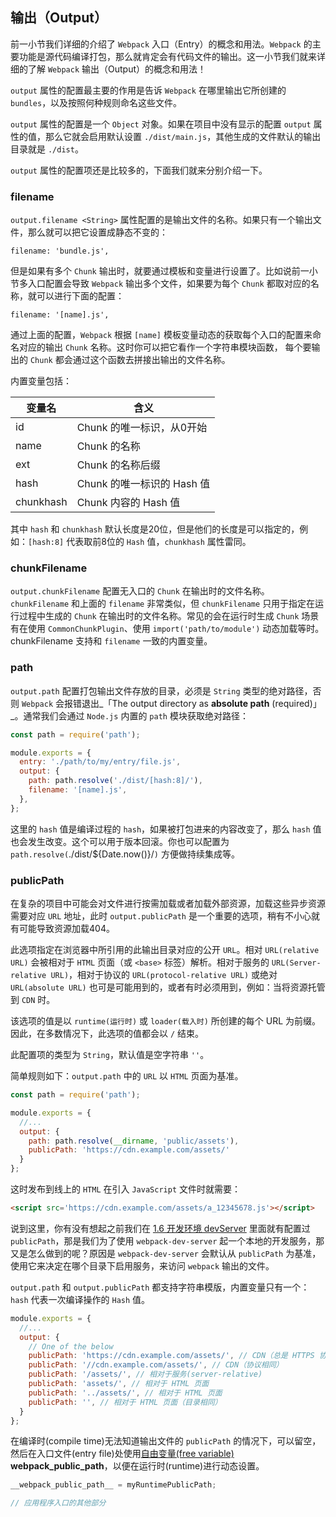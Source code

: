 ## 输出（Output）

前一小节我们详细的介绍了 `Webpack` 入口（Entry）的概念和用法。`Webpack` 的主要功能是源代码编译打包，那么就肯定会有代码文件的输出。这一小节我们就来详细的了解 `Webpack` 输出（Output）的概念和用法！

`output` 属性的配置最主要的作用是告诉 `Webpack` 在哪里输出它所创建的 `bundles`，以及按照何种规则命名这些文件。

`output` 属性的配置是一个 `Object` 对象。如果在项目中没有显示的配置 `output` 属性的值，那么它就会启用默认设置 `./dist/main.js`，其他生成的文件默认的输出目录就是 `./dist`。

`output` 属性的配置项还是比较多的，下面我们就来分别介绍一下。

### filename

`output.filename <String>` 属性配置的是输出文件的名称。如果只有一个输出文件，那么就可以把它设置成静态不变的：

```
filename: 'bundle.js',
```

但是如果有多个 `Chunk` 输出时，就要通过模板和变量进行设置了。比如说前一小节多入口配置会导致 `Webpack` 输出多个文件，如果要为每个 `Chunk` 都取对应的名称，就可以进行下面的配置：

```
filename: '[name].js',
```

通过上面的配置，`Webpack` 根据 `[name]` 模板变量动态的获取每个入口的配置来命名对应的输出 `Chunk` 名称。这时你可以把它看作一个字符串模块函数， 每个要输出的 `Chunk` 都会通过这个函数去拼接出输出的文件名称。

内置变量包括：

| 变量名 | 含义 |
|----------|--------------|
| id | Chunk 的唯一标识，从0开始|
| name | Chunk 的名称 |
| ext | Chunk 的名称后缀 |
| hash | Chunk 的唯一标识的 Hash 值 |
| chunkhash | Chunk 内容的 Hash 值 |

其中 `hash` 和 `chunkhash` 默认长度是20位，但是他们的长度是可以指定的，例如：`[hash:8]` 代表取前8位的 `Hash` 值，`chunkhash` 属性雷同。

### chunkFilename

`output.chunkFilename` 配置无入口的 `Chunk` 在输出时的文件名称。 `chunkFilename` 和上面的 `filename` 非常类似，但 `chunkFilename` 只用于指定在运行过程中生成的 `Chunk` 在输出时的文件名称。常见的会在运行时生成 `Chunk` 场景有在使用 `CommonChunkPlugin`、使用 `import('path/to/module')` 动态加载等时。 chunkFilename 支持和 `filename` 一致的内置变量。

### path

`output.path` 配置打包输出文件存放的目录，必须是 `String` 类型的绝对路径，否则 `Webpack` 会报错退出_「The output directory as **absolute path** (required)」_。通常我们会通过 `Node.js` 内置的 `path` 模块获取绝对路径：

```javascript
const path = require('path');

module.exports = {
  entry: './path/to/my/entry/file.js',
  output: {
    path: path.resolve('./dist/[hash:8]/'),
    filename: '[name].js',
  },
};
```

这里的 `hash` 值是编译过程的 `hash`，如果被打包进来的内容改变了，那么 `hash` 值也会发生改变。这个可以用于版本回滚。你也可以配置为`path.resolve(`./dist/${Date.now()}/`)` 方便做持续集成等。

### publicPath

在复杂的项目中可能会对文件进行按需加载或者加载外部资源，加载这些异步资源需要对应 `URL` 地址，此时 `output.publicPath` 是一个重要的选项，稍有不小心就有可能导致资源加载404。

此选项指定在浏览器中所引用的此输出目录对应的公开 `URL`。相对 `URL(relative URL)` 会被相对于 `HTML` 页面（或 `<base>` 标签）解析。相对于服务的 `URL(Server-relative URL)`，相对于协议的 `URL(protocol-relative URL)` 或绝对 `URL(absolute URL)` 也可是可能用到的，或者有时必须用到，例如：当将资源托管到 `CDN` 时。

该选项的值是以 `runtime(运行时)` 或 `loader(载入时)` 所创建的每个 URL 为前缀。因此，在多数情况下，此选项的值都会以 `/` 结束。

此配置项的类型为 `String`，默认值是空字符串 `''`。

简单规则如下：`output.path` 中的 `URL` 以 `HTML` 页面为基准。

```javascript
const path = require('path');

module.exports = {
  //...
  output: {
    path: path.resolve(__dirname, 'public/assets'),
    publicPath: 'https://cdn.example.com/assets/'
  }
};
```

这时发布到线上的 `HTML` 在引入 `JavaScript` 文件时就需要：

```html
<script src='https://cdn.example.com/assets/a_12345678.js'></script>
```

说到这里，你有没有想起之前我们在 [1.6 开发环境 devServer](/di-yi-zhang-ru-men-pei-zhi/16-kai-fa-huan-jing-devserver.md) 里面就有配置过 `publicPath`，那是我们为了使用 `webpack-dev-server` 起一个本地的开发服务，那又是怎么做到的呢？原因是 `webpack-dev-server` 会默认从 `publicPath` 为基准，使用它来决定在哪个目录下启用服务，来访问 `webpack` 输出的文件。

`output.path` 和 `output.publicPath` 都支持字符串模版，内置变量只有一个：`hash` 代表一次编译操作的 `Hash` 值。

```javascript
module.exports = {
  //...
  output: {
    // One of the below
    publicPath: 'https://cdn.example.com/assets/', // CDN（总是 HTTPS 协议）
    publicPath: '//cdn.example.com/assets/', // CDN（协议相同）
    publicPath: '/assets/', // 相对于服务(server-relative)
    publicPath: 'assets/', // 相对于 HTML 页面
    publicPath: '../assets/', // 相对于 HTML 页面
    publicPath: '', // 相对于 HTML 页面（目录相同）
  }
};
```

在编译时(compile time)无法知道输出文件的 `publicPath` 的情况下，可以留空，然后在入口文件(entry file)处使用[自由变量(free variable)](https://stackoverflow.com/questions/12934929/what-are-free-variables) __webpack_public_path__，以便在运行时(runtime)进行动态设置。

```javascript
__webpack_public_path__ = myRuntimePublicPath;

// 应用程序入口的其他部分
```


